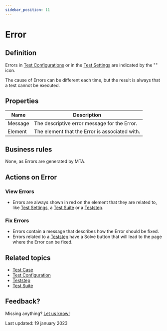 ```yaml
---
sidebar_position: 11
---
```



# Error

## Definition

Errors in [Test Configurations](test-configuration) or in the [Test Settings](test-setting) are indicated by the "<font color="red"><i class="fas fa-circle-exclamation"></i></font>" icon. 

The cause of Errors can be different each time, but the result is always that a test cannot be executed.


## Properties
| Name    | Description                                    |
| ------- | ---------------------------------------------- |
| Message | The descriptive error message for the Error.   |
| Element | The element that the Error is associated with. |

## Business rules

None, as Errors are generated by MTA. 

## Actions on Error

### View Errors
- Errors are always shown in red on the element that they are related to, like [Test Settings](test-setting), a [Test Suite](test-suite) or a [Teststep](Teststep).

### Fix Errors
- Errors contain a message that describes how the Error should be fixed.
- Errors related to a [Teststep](teststep) have a Solve button that will lead to the page where the Error can be fixed.

## Related topics
- [Test Case](test-case)
- [Test Configuration](test-configuration)
- [Teststep](teststep)
- [Test Suite](test-suite) 

## Feedback?
Missing anything? [Let us know!](mailto:support@menditect.com)

Last updated: 19 january 2023
